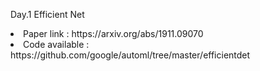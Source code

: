 Day.1 Efficient Net
<li>Paper link : https://arxiv.org/abs/1911.09070</li>
<li>Code available : https://github.com/google/automl/tree/master/efficientdet</li>

